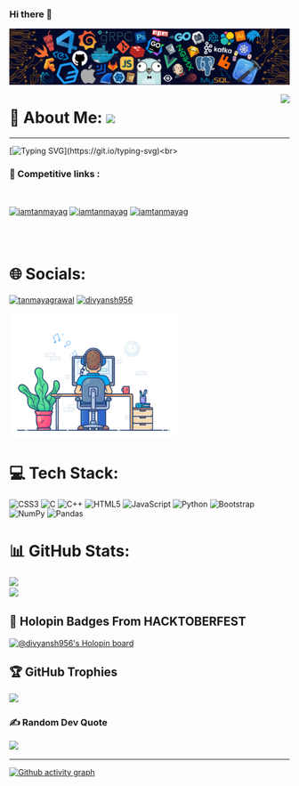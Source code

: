 ### Hi there 👋

![Tanmay Agrawal](https://github.com/divyansh956/divyansh956/blob/main/img/github.png)

<img align = "right"  src = "https://api.visitorbadge.io/api/combined?path=divyansh9565&label=GitHub&labelColor=%23d9e3f0&countColor=%2337d67a&style=flat-square&labelStyle=upper"  />

# 💫 About Me: [![](https://visitcount.itsvg.in/api?id=divyansh956&label=Profile%20Views&icon=0&pretty=false)](https://visitcount.itsvg.in)
---
[![Typing SVG](https://readme-typing-svg.demolab.com?font=Fira+Code&weight=410&duration=3000&pause=10&color=07F7EC&background=020432&center=true&vCenter=true&random=false&width=435&lines=Hi%2C+My+name+is+Tanmay+Agrawal.;I+am+a+Competitive+Programmer.;I+am+a+Full+Stack+Developer.)](https://git.io/typing-svg)<br>

### 🔗 Competitive links : 
<br>                       

<a href="https://www.codechef.com/users/iamtanmayag" target="blank"><img align="center" src="https://cdn.jsdelivr.net/npm/simple-icons@3.1.0/icons/codechef.svg" alt="iamtanmayag" height="50" width="50" /></a>
<a href="https://codeforces.com/profile/iamtanmayag" target="blank"><img align="center" src="https://raw.githubusercontent.com/rahuldkjain/github-profile-readme-generator/master/src/images/icons/Social/codeforces.svg" alt="iamtanmayag" height="50" width="50" /></a>
<a href="https://leetcode.com/iamtanmayag" target="blank"><img align="center" src="https://raw.githubusercontent.com/rahuldkjain/github-profile-readme-generator/master/src/images/icons/Social/leet-code.svg" alt="iamtanmayag" height="50" width="50" /></a>

<br><br>


# 🌐 Socials:

<a href="https://www.linkedin.com/in/tanmay-agrawal-23102320a/" target="blank"><img align="center" src="https://cdn.jsdelivr.net/npm/simple-icons@3.0.1/icons/linkedin.svg" alt="tanmayagrawal" height="30" width="40" /></a>
<a href="" target="blank"><img align="center" src="https://cdn.jsdelivr.net/npm/simple-icons@3.0.1/icons/instagram.svg" alt="divyansh956" height="30" width="40" /></a>

 
<img src="https://github.com/divyansh956/divyansh956/blob/main/img/dev-working_rounded.gif?raw=true" href="https://github.com/divyansh956" alt="CoDiNg RocKs"  width="60%"/> 


# 💻 Tech Stack:

![CSS3](https://img.shields.io/badge/css3-%231572B6.svg?style=for-the-badge&logo=css3&logoColor=white) 
![C](https://img.shields.io/badge/c-%2300599C.svg?style=for-the-badge&logo=c&logoColor=white) 
![C++](https://img.shields.io/badge/c++-%2300599C.svg?style=for-the-badge&logo=c%2B%2B&logoColor=white) 
![HTML5](https://img.shields.io/badge/html5-%23E34F26.svg?style=for-the-badge&logo=html5&logoColor=white) 
![JavaScript](https://img.shields.io/badge/javascript-%23323330.svg?style=for-the-badge&logo=javascript&logoColor=%23F7DF1E) 
![Python](https://img.shields.io/badge/python-3670A0?style=for-the-badge&logo=python&logoColor=ffdd54) 
![Bootstrap](https://img.shields.io/badge/bootstrap-%23563D7C.svg?style=for-the-badge&logo=bootstrap&logoColor=white) 
![NumPy](https://img.shields.io/badge/numpy-%23013243.svg?style=for-the-badge&logo=numpy&logoColor=white) 
![Pandas](https://img.shields.io/badge/pandas-%23150458.svg?style=for-the-badge&logo=pandas&logoColor=white)

# 📊 GitHub Stats:

![](https://github-readme-streak-stats.herokuapp.com/?user=divyansh956&theme=merko&hide_border=false)<br/>
![](https://github-readme-stats.vercel.app/api/top-langs/?username=divyansh956&theme=merko&hide_border=false&include_all_commits=true&count_private=true&layout=compact)

## 🥇 Holopin Badges From HACKTOBERFEST
[![@divyansh956's Holopin board](https://holopin.me/divyansh956)](https://holopin.io/@divyansh956)

## 🏆 GitHub Trophies
![](https://github-profile-trophy.vercel.app/?username=divyansh956&theme=juicyfresh&no-frame=true&no-bg=false&margin-w=4)

### ✍️ Random Dev Quote
![](https://quotes-github-readme.vercel.app/api?type=horizontal&theme=dark)

---
[![Github activity graph](https://github-readme-activity-graph.vercel.app/graph?username=divyansh956&theme=react-dark)](https://github.com/ashutosh00710/github-readme-activity-graph)
<!--
**TanmayAgrawal2764/TanmayAgrawal2764** is a ✨ _special_ ✨ repository because its `README.md` (this file) appears on your GitHub profile.

Here are some ideas to get you started:

- 🔭 I’m currently working on ...
- 🌱 I’m currently learning ...
- 👯 I’m looking to collaborate on ...
- 🤔 I’m looking for help with ...
- 💬 Ask me about ...
- 📫 How to reach me: ...
- 😄 Pronouns: ...
- ⚡ Fun fact: ...
-->

